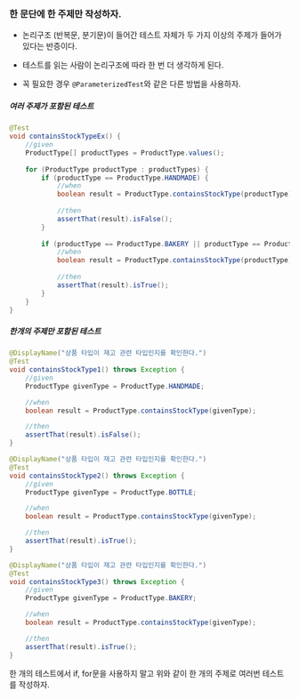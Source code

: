 ### 한 문단에 한 주제만 작성하자.

- 논리구조 (반복문, 분기문)이 들어간 테스트 자체가 두 가지 이상의 주제가 들어가 있다는 반증이다.

- 테스트를 읽는 사람이 논리구조에 따라 한 번 더 생각하게 된다.
- 꼭 필요한 경우 `@ParameterizedTest`와 같은 다른 방법을 사용하자.

##### 여러 주제가 포함된 테스트

```java
@Test
void containsStockTypeEx() {
    //given
    ProductType[] productTypes = ProductType.values();
    
    for (ProductType productType : productTypes) {
        if (productType == ProductType.HANDMADE) {
            //when
            boolean result = ProductType.containsStockType(productType);
            
            //then
            assertThat(result).isFalse();
        }
        
        if (productType == ProductType.BAKERY || productType == ProductType.BOTTLE) {
            //when
            boolean result = ProductType.containsStockType(productType);
            
            //then
            assertThat(result).isTrue();
        }
    }
}
```

##### 한개의 주제만 포함된 테스트

```java
@DisplayName("상품 타입이 재고 관련 타입인지를 확인한다.")
@Test
void containsStockType1() throws Exception {
    //given
    ProductType givenType = ProductType.HANDMADE;

    //when
    boolean result = ProductType.containsStockType(givenType);

    //then
    assertThat(result).isFalse();
}

@DisplayName("상품 타입이 재고 관련 타입인지를 확인한다.")
@Test
void containsStockType2() throws Exception {
    //given
    ProductType givenType = ProductType.BOTTLE;

    //when
    boolean result = ProductType.containsStockType(givenType);

    //then
    assertThat(result).isTrue();
}

@DisplayName("상품 타입이 재고 관련 타입인지를 확인한다.")
@Test
void containsStockType3() throws Exception {
    //given
    ProductType givenType = ProductType.BAKERY;

    //when
    boolean result = ProductType.containsStockType(givenType);

    //then
    assertThat(result).isTrue();
}
```

한 개의 테스트에서 if, for문을 사용하지 말고 위와 같이 한 개의 주제로 여러번 테스트를 작성하자.